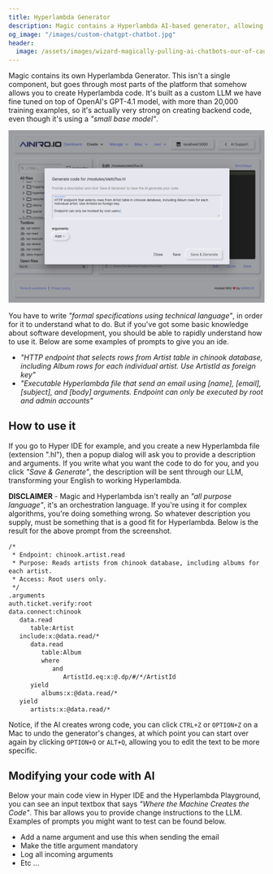 ```yaml
---
title: Hyperlambda Generator
description: Magic contains a Hyperlambda AI-based generator, allowing you to create your backend APIs using natural language.
og_image: "/images/custom-chatgpt-chatbot.jpg"
header:
  image: /assets/images/wizard-magically-pulling-ai-chatbots-our-of-cauldron.webp
---
```


Magic contains its own Hyperlambda Generator. This isn't a single component, but goes through most parts of the platform that somehow allows you to create Hyperlambda code. It's built as a custom LLM we have fine tuned on top of OpenAI's GPT-4.1 model, with more than 20,000 training examples, so it's actually very strong on creating backend code, even though it's using a _"small base model"_.

![Screenshot of the Hyperlambda Generator creating an HTTP CRUD endpoint](/assets/images/hyperlambda-generator.png)

You have to write _"formal specifications using technical language"_, in order for it to understand what to do. But if you've got some basic knowledge about software development, you should be able to rapidly understand how to use it. Below are some examples of prompts to give you an ide.

* _"HTTP endpoint that selects rows from Artist table in chinook database, including Album rows for each individual artist. Use ArtistId as foreign key"_
* _"Executable Hyperlambda file that send an email using [name], [email], [subject], and [body] arguments. Endpoint can only be executed by root and admin accounts"_

## How to use it

If you go to Hyper IDE for example, and you create a new Hyperlambda file (extension ".hl"), then a popup dialog will ask you to provide a description and arguments. If you write what you want the code to do for you, and you click _"Save & Generate"_, the description will be sent through our LLM, transforming your English to working Hyperlambda.

**DISCLAIMER** - Magic and Hyperlambda isn't really an _"all purpose language"_, it's an orchestration language. If you're using it for complex algorithms, you're doing something wrong. So whatever description you supply, must be something that is a good fit for Hyperlambda. Below is the result for the above prompt from the screenshot.

```text
/*
 * Endpoint: chinook.artist.read
 * Purpose: Reads artists from chinook database, including albums for each artist.
 * Access: Root users only.
 */
.arguments
auth.ticket.verify:root
data.connect:chinook
   data.read
      table:Artist
   include:x:@data.read/*
      data.read
         table:Album
         where
            and
               ArtistId.eq:x:@.dp/#/*/ArtistId
      yield
         albums:x:@data.read/*
   yield
      artists:x:@data.read/*
```

Notice, if the AI creates wrong code, you can click `CTRL+Z` or `OPTION+Z` on a Mac to undo the generator's changes, at which point you can start over again by clicking `OPTION+Q` or `ALT+Q`, allowing you to edit the text to be more specific.

## Modifying your code with AI

Below your main code view in Hyper IDE and the Hyperlambda Playground, you can see an input textbox that says _"Where the Machine Creates the Code"_. This bar allows you to provide change instructions to the LLM. Examples of prompts you might want to test can be found below.

* Add a name argument and use this when sending the email
* Make the title argument mandatory
* Log all incoming arguments
* Etc ...
